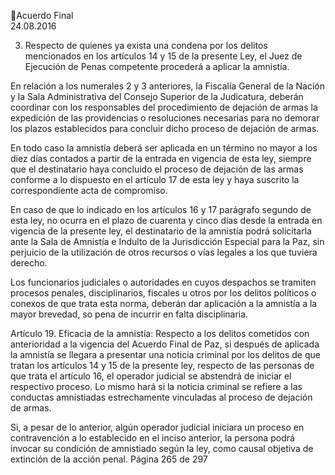 Acuerdo Final  
24.08.2016  

3. Respecto de quienes ya exista una condena por los delitos mencionados en los artículos 14 y 15 
de la presente Ley, el Juez de Ejecución de Penas competente procederá a aplicar la amnistía. 
 
En relación a los numerales 2 y 3 anteriores, la Fiscalía General de la Nación y la Sala Administrativa del 
Consejo Superior de la Judicatura, deberán coordinar con los responsables del procedimiento de dejación 
de  armas  la  expedición  de  las  providencias  o  resoluciones  necesarias  para  no  demorar  los  plazos 
establecidos para concluir dicho proceso de dejación de armas. 
 
En todo caso la amnistía deberá ser aplicada en un término no mayor a los diez días contados a partir de 
la entrada en vigencia de esta ley, siempre que el destinatario haya concluido el proceso de dejación de 
las armas conforme a lo dispuesto en el artículo 17 de esta ley y haya suscrito la correspondiente acta de 
compromiso. 
 
En caso de que lo indicado en los artículos 16 y 17 parágrafo segundo de esta ley, no ocurra en el plazo de 
cuarenta y cinco días desde la entrada en vigencia de la presente ley, el destinatario de la amnistía podrá 
solicitarla  ante  la  Sala  de  Amnistía  e  Indulto  de  la  Jurisdicción  Especial  para  la  Paz,  sin  perjuicio  de  la 
utilización de otros recursos o vías legales a los que tuviera derecho. 
 
Los funcionarios judiciales o autoridades en cuyos despachos se tramiten procesos penales, disciplinarios, 
fiscales u otros por los delitos políticos o conexos de que trata esta norma, deberán dar aplicación a la 
amnistía a la mayor brevedad, so pena de incurrir en falta disciplinaria. 
 
Artículo 19. Eficacia de la amnistía: Respecto a los delitos cometidos con anterioridad a la vigencia del 
Acuerdo Final de Paz, si después de aplicada la amnistía se llegara a presentar una noticia criminal por los 
delitos de que tratan los artículos 14 y 15 de la presente ley, respecto de las personas de que trata el 
artículo 16, el operador judicial se abstendrá de iniciar el respectivo proceso. Lo mismo hará si la noticia 
criminal se refiere a las conductas amnistiadas estrechamente vinculadas al proceso de dejación de armas. 
 
Si, a pesar de lo anterior, algún operador judicial iniciara un proceso en contravención a lo establecido en 
el inciso anterior, la persona podrá invocar su condición de amnistiado según la ley, como causal objetiva 
de extinción de la acción penal. 
Página 265 de 297 
 

